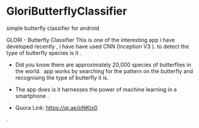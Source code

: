 # GloriButterflyClassifier
simple butterfly classifier for android

GLORI - Butterfly Classifier
This is one of the interesting app i have developed recently , i have have used CNN (Inception V3 ). to detect the type of butterfly species is it .

* Did you know there are approximately 20,000 species of butterflies in the world.
​
app works by searching for the pattern on the butterfly and recognising the type of butterfly it is.
​
* The app does is it harnesses the power of machine learning in a smartphone .
​

* Quora Link: https://qr.ae/pNKtx0



.



